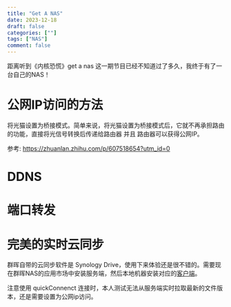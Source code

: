 ```yaml
---
title: "Get A NAS"
date: 2023-12-18
draft: false
categories: [""]
tags: ["NAS"]
comment: false
---
```


距离听到《内核恐慌》get a nas 这一期节目已经不知道过了多久，我终于有了一台自己的NAS！

# 公网IP访问的方法
将光猫设置为桥接模式。简单来说，将光猫设置为桥接模式后，它就不再承担路由的功能，直接将光信号转换后传递给路由器 并且 路由器可以获得公网IP。

参考: https://zhuanlan.zhihu.com/p/607518654?utm_id=0

# DDNS

# 端口转发

# 完美的实时云同步
群晖自带的云同步软件是 Synology Drive，使用下来体验还是很不错的。需要现在群晖NAS的应用市场中安装服务端，然后本地机器安装对应的[客户端](https://www.synology.cn/zh-cn/support/download)。

注意使用 quickConnenct 连接时，本人测试无法从服务端实时拉取最新的文件版本，还是需要设置为公网ip访问。
